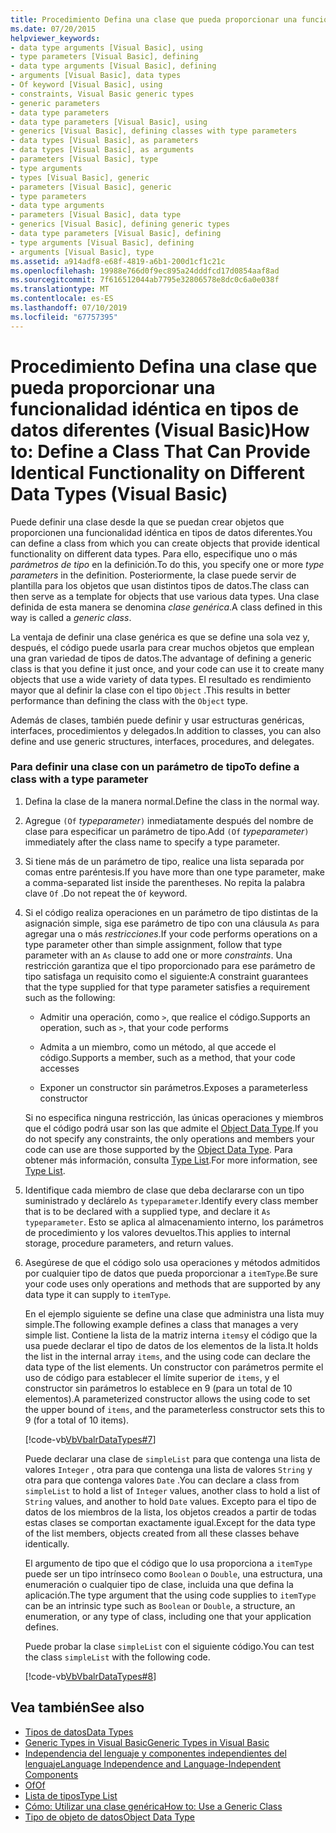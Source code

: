 ```yaml
---
title: Procedimiento Defina una clase que pueda proporcionar una funcionalidad idéntica en tipos de datos diferentes (Visual Basic)
ms.date: 07/20/2015
helpviewer_keywords:
- data type arguments [Visual Basic], using
- type parameters [Visual Basic], defining
- data type arguments [Visual Basic], defining
- arguments [Visual Basic], data types
- Of keyword [Visual Basic], using
- constraints, Visual Basic generic types
- generic parameters
- data type parameters
- data type parameters [Visual Basic], using
- generics [Visual Basic], defining classes with type parameters
- data types [Visual Basic], as parameters
- data types [Visual Basic], as arguments
- parameters [Visual Basic], type
- type arguments
- types [Visual Basic], generic
- parameters [Visual Basic], generic
- type parameters
- data type arguments
- parameters [Visual Basic], data type
- generics [Visual Basic], defining generic types
- data type parameters [Visual Basic], defining
- type arguments [Visual Basic], defining
- arguments [Visual Basic], type
ms.assetid: a914adf8-e68f-4819-a6b1-200d1cf1c21c
ms.openlocfilehash: 19988e766d0f9ec895a24dddfcd17d0854aaf8ad
ms.sourcegitcommit: 7f616512044ab7795e32806578e8dc0c6a0e038f
ms.translationtype: MT
ms.contentlocale: es-ES
ms.lasthandoff: 07/10/2019
ms.locfileid: "67757395"
---
```

# <a name="how-to-define-a-class-that-can-provide-identical-functionality-on-different-data-types-visual-basic"></a><span data-ttu-id="e34be-102">Procedimiento Defina una clase que pueda proporcionar una funcionalidad idéntica en tipos de datos diferentes (Visual Basic)</span><span class="sxs-lookup"><span data-stu-id="e34be-102">How to: Define a Class That Can Provide Identical Functionality on Different Data Types (Visual Basic)</span></span>
<span data-ttu-id="e34be-103">Puede definir una clase desde la que se puedan crear objetos que proporcionen una funcionalidad idéntica en tipos de datos diferentes.</span><span class="sxs-lookup"><span data-stu-id="e34be-103">You can define a class from which you can create objects that provide identical functionality on different data types.</span></span> <span data-ttu-id="e34be-104">Para ello, especifique uno o más *parámetros de tipo* en la definición.</span><span class="sxs-lookup"><span data-stu-id="e34be-104">To do this, you specify one or more *type parameters* in the definition.</span></span> <span data-ttu-id="e34be-105">Posteriormente, la clase puede servir de plantilla para los objetos que usan distintos tipos de datos.</span><span class="sxs-lookup"><span data-stu-id="e34be-105">The class can then serve as a template for objects that use various data types.</span></span> <span data-ttu-id="e34be-106">Una clase definida de esta manera se denomina *clase genérica*.</span><span class="sxs-lookup"><span data-stu-id="e34be-106">A class defined in this way is called a *generic class*.</span></span>  
  
 <span data-ttu-id="e34be-107">La ventaja de definir una clase genérica es que se define una sola vez y, después, el código puede usarla para crear muchos objetos que emplean una gran variedad de tipos de datos.</span><span class="sxs-lookup"><span data-stu-id="e34be-107">The advantage of defining a generic class is that you define it just once, and your code can use it to create many objects that use a wide variety of data types.</span></span> <span data-ttu-id="e34be-108">El resultado es rendimiento mayor que al definir la clase con el tipo `Object` .</span><span class="sxs-lookup"><span data-stu-id="e34be-108">This results in better performance than defining the class with the `Object` type.</span></span>  
  
 <span data-ttu-id="e34be-109">Además de clases, también puede definir y usar estructuras genéricas, interfaces, procedimientos y delegados.</span><span class="sxs-lookup"><span data-stu-id="e34be-109">In addition to classes, you can also define and use generic structures, interfaces, procedures, and delegates.</span></span>  
  
### <a name="to-define-a-class-with-a-type-parameter"></a><span data-ttu-id="e34be-110">Para definir una clase con un parámetro de tipo</span><span class="sxs-lookup"><span data-stu-id="e34be-110">To define a class with a type parameter</span></span>  
  
1. <span data-ttu-id="e34be-111">Defina la clase de la manera normal.</span><span class="sxs-lookup"><span data-stu-id="e34be-111">Define the class in the normal way.</span></span>  
  
2. <span data-ttu-id="e34be-112">Agregue `(Of` *typeparameter*`)` inmediatamente después del nombre de clase para especificar un parámetro de tipo.</span><span class="sxs-lookup"><span data-stu-id="e34be-112">Add `(Of` *typeparameter*`)` immediately after the class name to specify a type parameter.</span></span>  
  
3. <span data-ttu-id="e34be-113">Si tiene más de un parámetro de tipo, realice una lista separada por comas entre paréntesis.</span><span class="sxs-lookup"><span data-stu-id="e34be-113">If you have more than one type parameter, make a comma-separated list inside the parentheses.</span></span> <span data-ttu-id="e34be-114">No repita la palabra clave `Of` .</span><span class="sxs-lookup"><span data-stu-id="e34be-114">Do not repeat the `Of` keyword.</span></span>  
  
4. <span data-ttu-id="e34be-115">Si el código realiza operaciones en un parámetro de tipo distintas de la asignación simple, siga ese parámetro de tipo con una cláusula `As` para agregar una o más *restricciones*.</span><span class="sxs-lookup"><span data-stu-id="e34be-115">If your code performs operations on a type parameter other than simple assignment, follow that type parameter with an `As` clause to add one or more *constraints*.</span></span> <span data-ttu-id="e34be-116">Una restricción garantiza que el tipo proporcionado para ese parámetro de tipo satisfaga un requisito como el siguiente:</span><span class="sxs-lookup"><span data-stu-id="e34be-116">A constraint guarantees that the type supplied for that type parameter satisfies a requirement such as the following:</span></span>  
  
    - <span data-ttu-id="e34be-117">Admitir una operación, como `>`, que realice el código.</span><span class="sxs-lookup"><span data-stu-id="e34be-117">Supports an operation, such as `>`, that your code performs</span></span>  
  
    - <span data-ttu-id="e34be-118">Admita a un miembro, como un método, al que accede el código.</span><span class="sxs-lookup"><span data-stu-id="e34be-118">Supports a member, such as a method, that your code accesses</span></span>  
  
    - <span data-ttu-id="e34be-119">Exponer un constructor sin parámetros.</span><span class="sxs-lookup"><span data-stu-id="e34be-119">Exposes a parameterless constructor</span></span>  
  
     <span data-ttu-id="e34be-120">Si no especifica ninguna restricción, las únicas operaciones y miembros que el código podrá usar son las que admite el [Object Data Type](../../../../visual-basic/language-reference/data-types/object-data-type.md).</span><span class="sxs-lookup"><span data-stu-id="e34be-120">If you do not specify any constraints, the only operations and members your code can use are those supported by the [Object Data Type](../../../../visual-basic/language-reference/data-types/object-data-type.md).</span></span> <span data-ttu-id="e34be-121">Para obtener más información, consulta [Type List](../../../../visual-basic/language-reference/statements/type-list.md).</span><span class="sxs-lookup"><span data-stu-id="e34be-121">For more information, see [Type List](../../../../visual-basic/language-reference/statements/type-list.md).</span></span>  
  
5. <span data-ttu-id="e34be-122">Identifique cada miembro de clase que deba declararse con un tipo suministrado y declárelo `As` `typeparameter`.</span><span class="sxs-lookup"><span data-stu-id="e34be-122">Identify every class member that is to be declared with a supplied type, and declare it `As` `typeparameter`.</span></span> <span data-ttu-id="e34be-123">Esto se aplica al almacenamiento interno, los parámetros de procedimiento y los valores devueltos.</span><span class="sxs-lookup"><span data-stu-id="e34be-123">This applies to internal storage, procedure parameters, and return values.</span></span>  
  
6. <span data-ttu-id="e34be-124">Asegúrese de que el código solo usa operaciones y métodos admitidos por cualquier tipo de datos que pueda proporcionar a `itemType`.</span><span class="sxs-lookup"><span data-stu-id="e34be-124">Be sure your code uses only operations and methods that are supported by any data type it can supply to `itemType`.</span></span>  
  
     <span data-ttu-id="e34be-125">En el ejemplo siguiente se define una clase que administra una lista muy simple.</span><span class="sxs-lookup"><span data-stu-id="e34be-125">The following example defines a class that manages a very simple list.</span></span> <span data-ttu-id="e34be-126">Contiene la lista de la matriz interna `items`y el código que la usa puede declarar el tipo de datos de los elementos de la lista.</span><span class="sxs-lookup"><span data-stu-id="e34be-126">It holds the list in the internal array `items`, and the using code can declare the data type of the list elements.</span></span> <span data-ttu-id="e34be-127">Un constructor con parámetros permite el uso de código para establecer el límite superior de `items`, y el constructor sin parámetros lo establece en 9 (para un total de 10 elementos).</span><span class="sxs-lookup"><span data-stu-id="e34be-127">A parameterized constructor allows the using code to set the upper bound of `items`, and the parameterless constructor sets this to 9 (for a total of 10 items).</span></span>  
  
     [!code-vb[VbVbalrDataTypes#7](~/samples/snippets/visualbasic/VS_Snippets_VBCSharp/VbVbalrDataTypes/VB/Class1.vb#7)]  
  
     <span data-ttu-id="e34be-128">Puede declarar una clase de `simpleList` para que contenga una lista de valores `Integer` , otra para que contenga una lista de valores `String` y otra para que contenga valores `Date` .</span><span class="sxs-lookup"><span data-stu-id="e34be-128">You can declare a class from `simpleList` to hold a list of `Integer` values, another class to hold a list of `String` values, and another to hold `Date` values.</span></span> <span data-ttu-id="e34be-129">Excepto para el tipo de datos de los miembros de la lista, los objetos creados a partir de todas estas clases se comportan exactamente igual.</span><span class="sxs-lookup"><span data-stu-id="e34be-129">Except for the data type of the list members, objects created from all these classes behave identically.</span></span>  
  
     <span data-ttu-id="e34be-130">El argumento de tipo que el código que lo usa proporciona a `itemType` puede ser un tipo intrínseco como `Boolean` o `Double`, una estructura, una enumeración o cualquier tipo de clase, incluida una que defina la aplicación.</span><span class="sxs-lookup"><span data-stu-id="e34be-130">The type argument that the using code supplies to `itemType` can be an intrinsic type such as `Boolean` or `Double`, a structure, an enumeration, or any type of class, including one that your application defines.</span></span>  
  
     <span data-ttu-id="e34be-131">Puede probar la clase `simpleList` con el siguiente código.</span><span class="sxs-lookup"><span data-stu-id="e34be-131">You can test the class `simpleList` with the following code.</span></span>  
  
     [!code-vb[VbVbalrDataTypes#8](~/samples/snippets/visualbasic/VS_Snippets_VBCSharp/VbVbalrDataTypes/VB/Class1.vb#8)]  
  
## <a name="see-also"></a><span data-ttu-id="e34be-132">Vea también</span><span class="sxs-lookup"><span data-stu-id="e34be-132">See also</span></span>

- [<span data-ttu-id="e34be-133">Tipos de datos</span><span class="sxs-lookup"><span data-stu-id="e34be-133">Data Types</span></span>](../../../../visual-basic/programming-guide/language-features/data-types/index.md)
- [<span data-ttu-id="e34be-134">Generic Types in Visual Basic</span><span class="sxs-lookup"><span data-stu-id="e34be-134">Generic Types in Visual Basic</span></span>](../../../../visual-basic/programming-guide/language-features/data-types/generic-types.md)
- [<span data-ttu-id="e34be-135">Independencia del lenguaje y componentes independientes del lenguaje</span><span class="sxs-lookup"><span data-stu-id="e34be-135">Language Independence and Language-Independent Components</span></span>](../../../../standard/language-independence-and-language-independent-components.md)
- [<span data-ttu-id="e34be-136">Of</span><span class="sxs-lookup"><span data-stu-id="e34be-136">Of</span></span>](../../../../visual-basic/language-reference/statements/of-clause.md)
- [<span data-ttu-id="e34be-137">Lista de tipos</span><span class="sxs-lookup"><span data-stu-id="e34be-137">Type List</span></span>](../../../../visual-basic/language-reference/statements/type-list.md)
- [<span data-ttu-id="e34be-138">Cómo: Utilizar una clase genérica</span><span class="sxs-lookup"><span data-stu-id="e34be-138">How to: Use a Generic Class</span></span>](../../../../visual-basic/programming-guide/language-features/data-types/how-to-use-a-generic-class.md)
- [<span data-ttu-id="e34be-139">Tipo de objeto de datos</span><span class="sxs-lookup"><span data-stu-id="e34be-139">Object Data Type</span></span>](../../../../visual-basic/language-reference/data-types/object-data-type.md)
